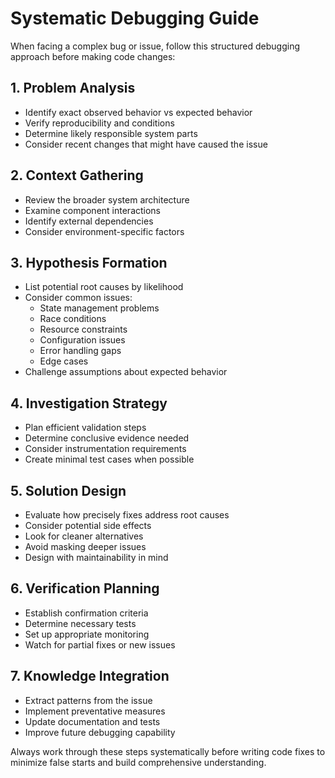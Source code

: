 # Systematic Debugging Guide

When facing a complex bug or issue, follow this structured debugging approach before making code changes:

## 1. Problem Analysis
- Identify exact observed behavior vs expected behavior
- Verify reproducibility and conditions
- Determine likely responsible system parts
- Consider recent changes that might have caused the issue

## 2. Context Gathering
- Review the broader system architecture
- Examine component interactions
- Identify external dependencies
- Consider environment-specific factors

## 3. Hypothesis Formation
- List potential root causes by likelihood
- Consider common issues:
  - State management problems
  - Race conditions
  - Resource constraints
  - Configuration issues
  - Error handling gaps
  - Edge cases
- Challenge assumptions about expected behavior

## 4. Investigation Strategy
- Plan efficient validation steps
- Determine conclusive evidence needed
- Consider instrumentation requirements
- Create minimal test cases when possible

## 5. Solution Design
- Evaluate how precisely fixes address root causes
- Consider potential side effects
- Look for cleaner alternatives
- Avoid masking deeper issues
- Design with maintainability in mind

## 6. Verification Planning
- Establish confirmation criteria
- Determine necessary tests
- Set up appropriate monitoring
- Watch for partial fixes or new issues

## 7. Knowledge Integration
- Extract patterns from the issue
- Implement preventative measures
- Update documentation and tests
- Improve future debugging capability

Always work through these steps systematically before writing code fixes to minimize false starts and build comprehensive understanding.
